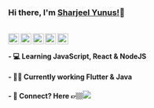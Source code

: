 ### Hi there, I'm [Sharjeel Yunus!](https://www.instagram.com/sharjeelyunus)👋

<br/>
<a href="https://www.instagram.com/sharjeelyunus/">
  <img align="left" alt="Instagram" width="22px" src="https://cdn.jsdelivr.net/npm/simple-icons@v3/icons/instagram.svg" />
</a>
<a href="https://twitter.com/sharjeelyunus">
  <img align="left" alt="Sharjeel Yunus| Twitter" title="Sharjeel Yunus| Twitter" width="22px" src="https://cdn.jsdelivr.net/npm/simple-icons@v3/icons/twitter.svg" />
</a>
</a>
<a href="https://www.linkedin.com/in/sharjeelyunus/">
  <img align="left" alt="Linkedin" width="22px" src="https://cdn.jsdelivr.net/npm/simple-icons@v3/icons/linkedin.svg" />
</a>
<a href="https://leetcode.com/sharjeelyunus/">
  <img align="left" alt="Leetcode" width="22px" src="https://cdn.jsdelivr.net/npm/simple-icons@v3/icons/leetcode.svg" />
</a>
<a href="https://facebook.com/sharjeelyunus1/">
  <img align="left" alt="Leetcode" width="22px" src="https://cdn.jsdelivr.net/npm/simple-icons@v3/icons/facebook.svg" />
</a>
<br />

#### - 💻‍ Learning JavaScript, React & NodeJS
#### - 👨‍💻 Currently working Flutter & Java

#### - 💬 Connect? Here 👉🏼[<img src="https://user-images.githubusercontent.com/61178058/87569067-0d84c380-c6e0-11ea-8cb9-a3380a37a680.png" >](https://instagram/SharjeelYunus/)